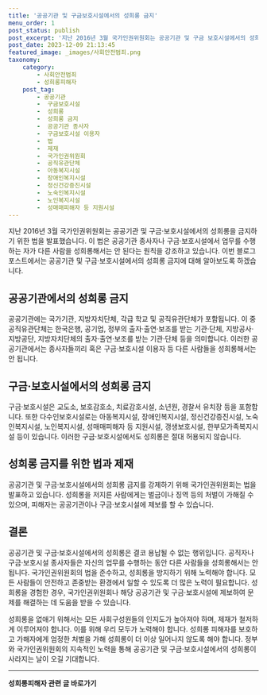 ```yaml
---
title: '공공기관 및 구금보호시설에서의 성희롱 금지'
menu_order: 1
post_status: publish
post_excerpt: '지난 2016년 3월 국가인권위원회는 공공기관 및 구금 보호시설에서의 성희롱을 금지하기 위한 법을 발표했습니다. 이 법은 공공기관 종사자나 구금 보호시설에서 업무를 수행하는 자가 다른 사람을 성희롱해서는 안 된다는 원칙을 강조하고 있습니다. 이번 블로그 포스트에서는 공공기관 및 구금 보호시설에서의 성희롱 금지에 대해 알아보도록 하겠습니다.'
post_date: 2023-12-09 21:13:45
featured_image: _images/사회안전범죄.png
taxonomy:
    category:
        - 사회안전범죄
        - 성희롱피해자
    post_tag:
        - 공공기관
        -  구금보호시설
        -  성희롱
        -  성희롱 금지
        -  공공기관 종사자
        -  구금보호시설 이용자
        -  법
        -  제재
        -  국가인권위원회
        -  공직유관단체
        -  아동복지시설
        -  장애인복지시설
        -  정신건강증진시설
        -  노숙인복지시설
        -  노인복지시설
        -  성매매피해자 등 지원시설
---
```



지난 2016년 3월 국가인권위원회는 공공기관 및 구금·보호시설에서의 성희롱을 금지하기 위한 법을 발표했습니다. 이 법은 공공기관 종사자나 구금·보호시설에서 업무를 수행하는 자가 다른 사람을 성희롱해서는 안 된다는 원칙을 강조하고 있습니다. 이번 블로그 포스트에서는 공공기관 및 구금·보호시설에서의 성희롱 금지에 대해 알아보도록 하겠습니다.

## 공공기관에서의 성희롱 금지

공공기관에는 국가기관, 지방자치단체, 각급 학교 및 공직유관단체가 포함됩니다. 이 중 공직유관단체는 한국은행, 공기업, 정부의 출자·출연·보조를 받는 기관·단체, 지방공사·지방공단, 지방자치단체의 출자·출연·보조를 받는 기관·단체 등을 의미합니다. 이러한 공공기관에서는 종사자들끼리 혹은 구금·보호시설 이용자 등 다른 사람들을 성희롱해서는 안 됩니다.

## 구금·보호시설에서의 성희롱 금지

구금·보호시설은 교도소, 보호감호소, 치료감호시설, 소년원, 경찰서 유치장 등을 포함합니다. 또한 다수인보호시설로는 아동복지시설, 장애인복지시설, 정신건강증진시설, 노숙인복지시설, 노인복지시설, 성매매피해자 등 지원시설, 갱생보호시설, 한부모가족복지시설 등이 있습니다. 이러한 구금·보호시설에서도 성희롱은 절대 허용되지 않습니다.

## 성희롱 금지를 위한 법과 제재

공공기관 및 구금·보호시설에서의 성희롱 금지를 강제하기 위해 국가인권위원회는 법을 발표하고 있습니다. 성희롱을 저지른 사람에게는 벌금이나 징역 등의 처벌이 가해질 수 있으며, 피해자는 공공기관이나 구금·보호시설에 제보를 할 수 있습니다.

## 결론

공공기관 및 구금·보호시설에서의 성희롱은 결코 용납될 수 없는 행위입니다. 공직자나 구금·보호시설 종사자들은 자신의 업무를 수행하는 동안 다른 사람들을 성희롱해서는 안 됩니다. 국가인권위원회의 법을 준수하고, 성희롱을 방지하기 위해 노력해야 합니다. 모든 사람들이 안전하고 존중받는 환경에서 일할 수 있도록 더 많은 노력이 필요합니다. 성희롱을 경험한 경우, 국가인권위원회나 해당 공공기관 및 구금·보호시설에 제보하여 문제를 해결하는 데 도움을 받을 수 있습니다.

성희롱을 없애기 위해서는 모든 사회구성원들의 인지도가 높아져야 하며, 제재가 철저하게 이루어져야 합니다. 이를 위해 우리 모두가 노력해야 합니다. 성희롱 피해자를 보호하고 가해자에게 엄정한 처벌을 가해 성희롱이 더 이상 일어나지 않도록 해야 합니다. 정부와 국가인권위원회의 지속적인 노력을 통해 공공기관 및 구금·보호시설에서의 성희롱이 사라지는 날이 오길 기대합니다.
<!-- wp:separator -->
<hr class="wp-block-separator has-alpha-channel-opacity"/>
<!-- /wp:separator -->

<!-- wp:group {"backgroundColor":"base","layout":{"type":"constrained"}} -->
<div class="wp-block-group has-base-background-color has-background"><!-- wp:paragraph {"align":"center","fontSize":"medium"} -->
<p class="has-text-align-center has-large-font-size"><strong>성희롱피해자 관련 글 바로가기</strong></p>
<!-- /wp:paragraph -->


<!-- wp:latest-posts
{"categories":[{"id":30947,"count":19,"description":"","link":"https://uknowlaw.com/category/%ec%84%b1%ed%9d%ac%eb%a1%b1%ed%94%bc%ed%95%b4%ec%9e%90/","name":"성희롱피해자","slug":"성희롱피해자","taxonomy":"category","parent":0,"meta":[],"_links":{"self":[{"href":"https://uknowlaw.com/wp-json/wp/v2/categories/30947"}],"collection":[{"href":"https://uknowlaw.com/wp-json/wp/v2/categories"}],"about":[{"href":"https://uknowlaw.com/wp-json/wp/v2/taxonomies/category"}],"wp:post_type":[{"href":"https://uknowlaw.com/wp-json/wp/v2/posts?categories=30947"}],"curies":[{"name":"wp","href":"https://api.w.org/{rel}","templated":true}]}}],"postsToShow":100,"excerptLength":28,"postLayout":"grid","columns":2,"featuredImageAlign":"left","featuredImageSizeSlug":"large","fontSize":"small"} /--></div>
<!-- /wp:group -->